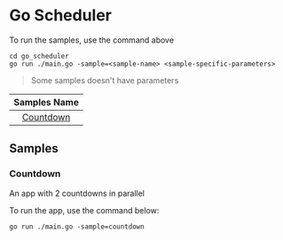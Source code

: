 # Go Scheduler

To run the samples, use the command above

```shell
cd go_scheduler
go run ./main.go -sample=<sample-name> <sample-specific-parameters>
```

> Some samples doesn't have parameters

|      Samples Name       |
| :---------------------: |
| [Countdown](#countdown) |

## Samples

### Countdown

An app with 2 countdowns in parallel

To run the app, use the command below:

```shell
go run ./main.go -sample=countdown
```